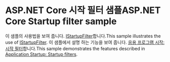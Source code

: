 # <a name="aspnet-core-startup-filter-sample"></a><span data-ttu-id="93ba0-101">ASP.NET Core 시작 필터 샘플</span><span class="sxs-lookup"><span data-stu-id="93ba0-101">ASP.NET Core Startup filter sample</span></span>

<span data-ttu-id="93ba0-102">이 샘플의 사용법을 보여 줍니다. [IStartupFilter](https://docs.microsoft.com/dotnet/api/microsoft.aspnetcore.hosting.istartupfilter)합니다.</span><span class="sxs-lookup"><span data-stu-id="93ba0-102">This sample illustrates the use of [IStartupFilter](https://docs.microsoft.com/dotnet/api/microsoft.aspnetcore.hosting.istartupfilter).</span></span> <span data-ttu-id="93ba0-103">이 샘플에서 설명 하는 기능을 보여 줍니다. [응용 프로그램 시작: 시작 필터](https://docs.microsoft.com/aspnet/core/fundamentals/startup#startup-filters)합니다.</span><span class="sxs-lookup"><span data-stu-id="93ba0-103">This sample demonstrates the features described in [Application Startup: Startup filters](https://docs.microsoft.com/aspnet/core/fundamentals/startup#startup-filters).</span></span>
